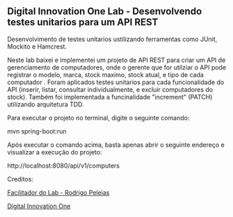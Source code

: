 <h2>Digital Innovation One Lab - Desenvolvendo testes unitarios para um API REST</h2>

Desenvolvimento de testes unitarios ustilizando ferramentas como JUnit, Mockito e Hamcrest.

Neste lab baixei e implementei um projeto de API REST para criar um API de gerenciamento de computadores, onde o gerente que for utilziar o API pode registrar o
modelo, marca, stock maximo, stock atual, e tipo de cada computador . Foram aplicados testes unitarios para
cada funcionalidade do API (inserir, listar, consultar individualmente, e excluir computadores do stock). Também foi implementada a funcinalidade "increment" (PATCH) utilizando arquitetura TDD.

Para executar o projeto no terminal, digite o seguinte comando:

mvn spring-boot:run 

Após executar o comando acima, basta apenas abrir o seguinte endereço e visualizar a execução do projeto:

http://localhost:8080/api/v1/computers

Creditos:

[Facilitador do Lab - Rodrigo Peleias](https://github.com/rpeleias)

[Digital Innovation One](https://web.digitalinnovation.one/labs)